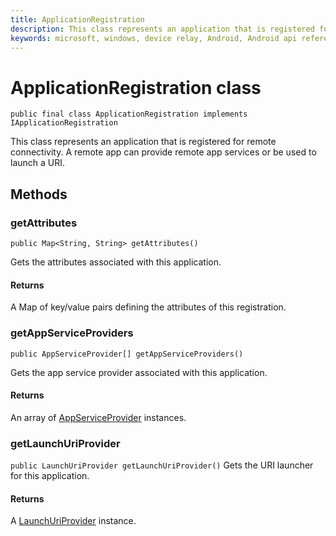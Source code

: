 ```yaml
---
title: ApplicationRegistration
description: This class represents an application that is registered for remote connectivity.
keywords: microsoft, windows, device relay, Android, Android api reference 
---
```


# ApplicationRegistration class

```
public final class ApplicationRegistration implements IApplicationRegistration
```

This class represents an application that is registered for remote connectivity. A remote app can provide remote app services or be used to launch a URI.

## Methods

### getAttributes 
`public Map<String, String> getAttributes()`

Gets the attributes associated with this application.

#### Returns
A Map of key/value pairs defining the attributes of this registration.

### getAppServiceProviders
`public AppServiceProvider[] getAppServiceProviders()`

Gets the app service provider associated with this application.

#### Returns
An array of [AppServiceProvider](AppServiceProvider.md) instances.

### getLaunchUriProvider
`public LaunchUriProvider getLaunchUriProvider()`
Gets the URI launcher for this application.

#### Returns
A [LaunchUriProvider](LaunchUriProvider.md) instance.